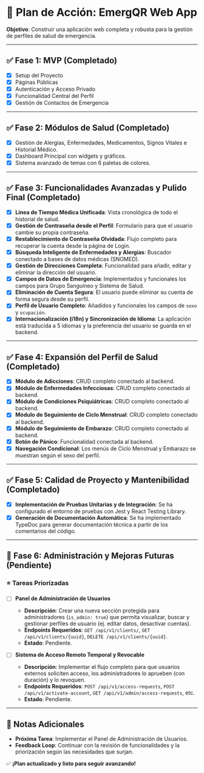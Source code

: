 # 🚀 **Plan de Acción: EmergQR Web App**
**Objetivo**: Construir una aplicación web completa y robusta para la gestión de perfiles de salud de emergencia.

---

## ✅ **Fase 1: MVP (Completado)**
- [x] Setup del Proyecto
- [x] Páginas Públicas
- [x] Autenticación y Acceso Privado
- [x] Funcionalidad Central del Perfil
- [x] Gestión de Contactos de Emergencia

---

## ✅ **Fase 2: Módulos de Salud (Completado)**
- [x] Gestión de Alergias, Enfermedades, Medicamentos, Signos Vitales e Historial Médico.
- [x] Dashboard Principal con widgets y gráficos.
- [x] Sistema avanzado de temas con 6 paletas de colores.

---

## ✅ **Fase 3: Funcionalidades Avanzadas y Pulido Final (Completado)**
- [x] **Línea de Tiempo Médica Unificada**: Vista cronológica de todo el historial de salud.
- [x] **Gestión de Contraseña desde el Perfil**: Formulario para que el usuario cambie su propia contraseña.
- [x] **Restablecimiento de Contraseña Olvidada**: Flujo completo para recuperar la cuenta desde la página de Login.
- [x] **Búsqueda Inteligente de Enfermedades y Alergias**: Buscador conectado a bases de datos médicas (SNOMED).
- [x] **Gestión de Direcciones Completa**: Funcionalidad para añadir, editar y eliminar la dirección del usuario.
- [x] **Campos de Datos de Emergencia**: Implementados y funcionales los campos para Grupo Sanguíneo y Sistema de Salud.
- [x] **Eliminación de Cuenta Segura**: El usuario puede eliminar su cuenta de forma segura desde su perfil.
- [x] **Perfil de Usuario Completo**: Añadidos y funcionales los campos de `sexo` y `ocupación`.
- [x] **Internacionalización (i18n) y Sincronización de Idioma**: La aplicación está traducida a 5 idiomas y la preferencia del usuario se guarda en el backend.

---

## ✅ **Fase 4: Expansión del Perfil de Salud (Completado)**
- [x] **Módulo de Adicciones**: CRUD completo conectado al backend.
- [x] **Módulo de Enfermedades Infecciosas**: CRUD completo conectado al backend.
- [x] **Módulo de Condiciones Psiquiátricas**: CRUD completo conectado al backend.
- [x] **Módulo de Seguimiento de Ciclo Menstrual**: CRUD completo conectado al backend.
- [x] **Módulo de Seguimiento de Embarazo**: CRUD completo conectado al backend.
- [x] **Botón de Pánico**: Funcionalidad conectada al backend.
- [x] **Navegación Condicional**: Los menús de Ciclo Menstrual y Embarazo se muestran según el sexo del perfil.

---

## ✅ **Fase 5: Calidad de Proyecto y Mantenibilidad (Completado)**
- [x] **Implementación de Pruebas Unitarias y de Integración**: Se ha configurado el entorno de pruebas con Jest y React Testing Library.
- [x] **Generación de Documentación Automática**: Se ha implementado TypeDoc para generar documentación técnica a partir de los comentarios del código.

---

## 🚀 **Fase 6: Administración y Mejoras Futuras (Pendiente)**

### ⭐ **Tareas Priorizadas**

- [ ] **Panel de Administración de Usuarios**
  - **Descripción**: Crear una nueva sección protegida para administradores (`is_admin: true`) que permita visualizar, buscar y gestionar perfiles de usuario (ej. editar datos, desactivar cuentas).
  - **Endpoints Requeridos**: `GET /api/v1/clients/`, `GET /api/v1/clients/{uuid}`, `DELETE /api/v1/clients/{uuid}`.
  - **Estado**: Pendiente.

- [ ] **Sistema de Acceso Remoto Temporal y Revocable**
  - **Descripción**: Implementar el flujo completo para que usuarios externos soliciten acceso, los administradores lo aprueben (con duración) y lo revoquen.
  - **Endpoints Requeridos**: `POST /api/v1/access-requests`, `POST /api/v1/activate-account`, `GET /api/v1/admin/access-requests`, etc.
  - **Estado**: Pendiente.

---

## 📌 Notas Adicionales

- **Próxima Tarea**: Implementar el Panel de Administración de Usuarios.
- **Feedback Loop**: Continuar con la revisión de funcionalidades y la priorización según las necesidades que surjan.

✅ **¡Plan actualizado y listo para seguir avanzando!**

